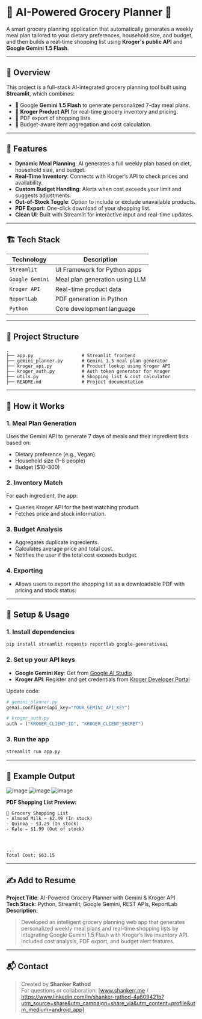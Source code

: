 
# 🧠 AI-Powered Grocery Planner 🛒

A smart grocery planning application that automatically generates a weekly meal plan tailored to your dietary preferences, household size, and budget, and then builds a real-time shopping list using **Kroger's public API** and **Google Gemini 1.5 Flash**.

---

## 📌 Overview

This project is a full-stack AI-integrated grocery planning tool built using **Streamlit**, which combines:
- 🧠 Google **Gemini 1.5 Flash** to generate personalized 7-day meal plans.
- 🛒 **Kroger Product API** for real-time grocery inventory and pricing.
- 📄 PDF export of shopping lists.
- 🧮 Budget-aware item aggregation and cost calculation.

---

## 🚀 Features

- **Dynamic Meal Planning**: AI generates a full weekly plan based on diet, household size, and budget.
- **Real-Time Inventory**: Connects with Kroger’s API to check prices and availability.
- **Custom Budget Handling**: Alerts when cost exceeds your limit and suggests adjustments.
- **Out-of-Stock Toggle**: Option to include or exclude unavailable products.
- **PDF Export**: One-click download of your shopping list.
- **Clean UI**: Built with Streamlit for interactive input and real-time updates.

---

## 🏗️ Tech Stack

| Technology     | Description                        |
|----------------|------------------------------------|
| `Streamlit`    | UI Framework for Python apps       |
| `Google Gemini`| Meal plan generation using LLM     |
| `Kroger API`   | Real-time product data             |
| `ReportLab`    | PDF generation in Python           |
| `Python`       | Core development language          |

---

## 📂 Project Structure

```
.
├── app.py                  # Streamlit frontend
├── gemini_planner.py       # Gemini 1.5 meal plan generator
├── kroger_api.py           # Product lookup using Kroger API
├── kroger_auth.py          # Auth token generator for Kroger
├── utils.py                # Shopping list & cost calculator
├── README.md               # Project documentation
```

---

## 🔑 How it Works

### 1. Meal Plan Generation
Uses the Gemini API to generate 7 days of meals and their ingredient lists based on:
- Dietary preference (e.g., Vegan)
- Household size (1–8 people)
- Budget ($10–300)

### 2. Inventory Match
For each ingredient, the app:
- Queries Kroger API for the best matching product.
- Fetches price and stock information.

### 3. Budget Analysis
- Aggregates duplicate ingredients.
- Calculates average price and total cost.
- Notifies the user if the total cost exceeds budget.

### 4. Exporting
- Allows users to export the shopping list as a downloadable PDF with pricing and stock status.

---

## 🔐 Setup & Usage

### 1. Install dependencies

```bash
pip install streamlit requests reportlab google-generativeai
```

### 2. Set up your API keys

- **Google Gemini Key**: Get from [Google AI Studio](https://makersuite.google.com/)
- **Kroger API**: Register and get credentials from [Kroger Developer Portal](https://developer.kroger.com)

Update code:

```python
# gemini_planner.py
genai.configure(api_key="YOUR_GEMINI_API_KEY")

# kroger_auth.py
auth = ("KROGER_CLIENT_ID", "KROGER_CLIENT_SECRET")
```

### 3. Run the app

```bash
streamlit run app.py
```

---


## 📄 Example Output

![image](https://github.com/user-attachments/assets/da3a730d-9000-4b36-85dc-177fdb9159e5)
![image](https://github.com/user-attachments/assets/6f69cc80-eeae-4aaa-8503-8be4b1ada2eb)
![image](https://github.com/user-attachments/assets/17347bf2-a980-4a98-b395-bdbb84c85897)

**PDF Shopping List Preview:**

```
🧾 Grocery Shopping List
- Almond Milk — $2.49 (In stock)
- Quinoa — $3.29 (In stock)
- Kale — $1.99 (Out of stock)



...
Total Cost: $63.15
```

---

## ✍️ Add to Resume

**Project Title**: AI-Powered Grocery Planner with Gemini & Kroger API  
**Tech Stack**: Python, Streamlit, Google Gemini, REST APIs, ReportLab  
**Description**:
> Developed an intelligent grocery planning web app that generates personalized weekly meal plans and real-time shopping lists by integrating Google Gemini 1.5 Flash with Kroger’s live inventory API. Included cost analysis, PDF export, and budget alert features.

---

## 📬 Contact

> Created by **Shanker Rathod**  
> For questions or collaboration: [www.shankerr.me / https://www.linkedin.com/in/shanker-rathod-4a609421b?utm_source=share&utm_campaign=share_via&utm_content=profile&utm_medium=android_app]
